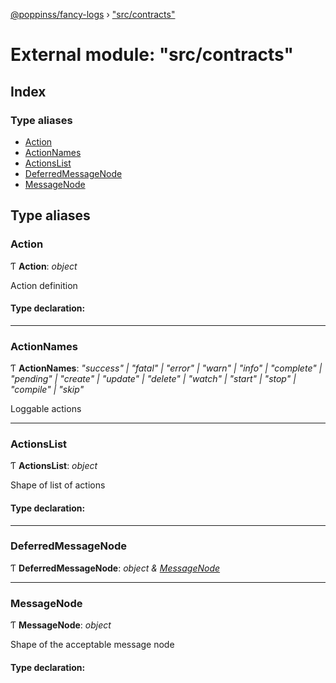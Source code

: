 [@poppinss/fancy-logs](../README.md) › ["src/contracts"](_src_contracts_.md)

# External module: "src/contracts"

## Index

### Type aliases

* [Action](_src_contracts_.md#action)
* [ActionNames](_src_contracts_.md#actionnames)
* [ActionsList](_src_contracts_.md#actionslist)
* [DeferredMessageNode](_src_contracts_.md#deferredmessagenode)
* [MessageNode](_src_contracts_.md#messagenode)

## Type aliases

###  Action

Ƭ **Action**: *object*

Action definition

#### Type declaration:

___

###  ActionNames

Ƭ **ActionNames**: *"success" | "fatal" | "error" | "warn" | "info" | "complete" | "pending" | "create" | "update" | "delete" | "watch" | "start" | "stop" | "compile" | "skip"*

Loggable actions

___

###  ActionsList

Ƭ **ActionsList**: *object*

Shape of list of actions

#### Type declaration:

___

###  DeferredMessageNode

Ƭ **DeferredMessageNode**: *object & [MessageNode](_src_contracts_.md#messagenode)*

___

###  MessageNode

Ƭ **MessageNode**: *object*

Shape of the acceptable message node

#### Type declaration:
